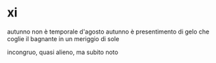 # xi

autunno non è temporale d'agosto
autunno è presentimento di gelo
che coglie il bagnante in un meriggio di sole

incongruo, quasi alieno, ma subito noto
